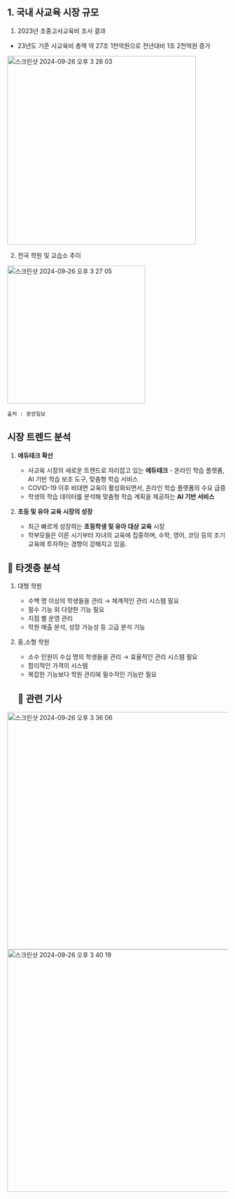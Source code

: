 



## 1. 국내 사교육 시장 규모


1. 2023년 초중고사교육비 조사 결과
        
 - 23년도 기준 사교육비 총액 약 27조 1천억원으로 전년대비 1조 2천억원 증가 
        
 <img width="431" alt="스크린샷 2024-09-26 오후 3 26 03" src="https://github.com/user-attachments/assets/9d78b2e8-780b-433d-8f92-bf77f1151e37">
        
      



2. 전국 학원 및 교습소 추이
    
   
 <img width="315" alt="스크린샷 2024-09-26 오후 3 27 05" src="https://github.com/user-attachments/assets/0fd187cb-5378-4c8c-8d31-a283524375f1">
 
    출처 : 중앙일보
    



## 시장 트렌드 분석

1.  **에듀테크 확산**
    - 사교육 시장의 새로운 트렌드로 자리잡고 있는 **에듀테크** - 온라인 학습 플랫폼, AI 기반 학습 보조 도구, 맞춤형 학습 서비스
    - COVID-19 이후 비대면 교육이 활성화되면서, 온라인 학습 플랫폼의 수요 급증
    - 학생의 학습 데이터를 분석해 맞춤형 학습 계획을 제공하는 **AI 기반 서비스**
        
 
        

1. **초등 및 유아 교육 시장의 성장**
    - 최근 빠르게 성장하는 **초등학생 및 유아 대상 교육** 시장
    - 학부모들은 이른 시기부터 자녀의 교육에 집중하며, 수학, 영어, 코딩 등의 조기 교육에 투자하는 경향이 강해지고 있음.

 ## 👮 타겟층 분석

1. 대형 학원
    - 수백 명 이상의 학생들을 관리 → 체계적인 관리 시스템 필요
    - 필수 기능 외 다양한 기능 필요
    - 지점 별 운영 관리
    - 학원 매출 분석, 성장 가능성 등 고급 분석 기능

1. 중,소형 학원
    - 소수 인원이 수십 명의 학생들을 관리 → 효율적인 관리 시스템 필요
    - 합리적인 가격의 시스템
    - 복잡한 기능보다 학원 관리에 필수적인 기능만 필요
    
    
    ## 📌 관련 기사
<img width="542" alt="스크린샷 2024-09-26 오후 3 36 06" src="https://github.com/user-attachments/assets/771b2c71-2b10-4628-be53-2a95291ec3b0">




<img width="554" alt="스크린샷 2024-09-26 오후 3 40 19" src="https://github.com/user-attachments/assets/d32f73bb-3c95-41e6-81d3-34fcb37facf7">

